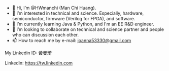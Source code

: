 - 👋 Hi, I’m @HWmanchi (Man Chi Huang).
- 👀 I’m interested in technical and science. Especially, hardware, semiconductor, firmware (Verilog for FPGA), and software.
- 🌱 I’m currently learning Java & Python, and I'm an EE R&D engineer.
- 💞️ I’m looking to collaborate on technical and science partner and people who can discussion each other.
- 📫 How to reach me by e-mail: joanna53330@gmail.com

<!---
HWmanchi/HWmanchi is a ✨ special ✨ repository because its `README.md` (this file) appears on your GitHub profile.
You can click the Preview link to take a look at your changes.
--->My Linkedin ID: 黃曼琦
Linkedin: https://tw.linkedin.com


